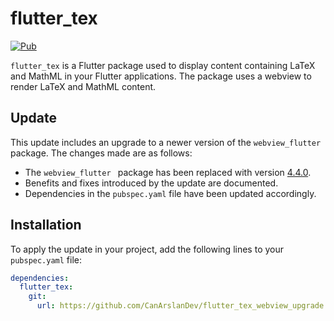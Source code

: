 # flutter_tex

[![Pub](https://img.shields.io/pub/v/flutter_tex.svg)](https://pub.dartlang.org/packages/flutter_tex)

`flutter_tex` is a Flutter package used to display content containing LaTeX and MathML in your Flutter applications. The package uses a webview to render LaTeX and MathML content.

## Update

This update includes an upgrade to a newer version of the `webview_flutter ` package. The changes made are as follows:

- The `webview_flutter ` package has been replaced with version [4.4.0](https://pub.dev/packages/webview).
- Benefits and fixes introduced by the update are documented.
- Dependencies in the `pubspec.yaml` file have been updated accordingly.

## Installation

To apply the update in your project, add the following lines to your `pubspec.yaml` file:

```yaml
dependencies:
  flutter_tex:
    git:
      url: https://github.com/CanArslanDev/flutter_tex_webview_upgrade
